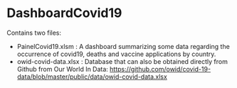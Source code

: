 # DashboardCovid19

Contains two files:
* PainelCovid19.xlsm : A dashboard summarizing some data regarding the occurrence of covid19, deaths and vaccine applications by country.
* owid-covid-data.xlsx : Database that can also be obtained directly from Github from Our World In Data: https://github.com/owid/covid-19-data/blob/master/public/data/owid-covid-data.xlsx


